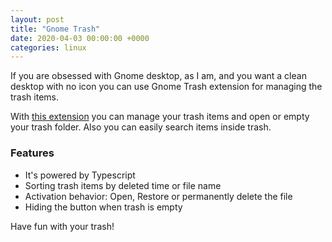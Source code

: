 ```yaml
---
layout: post
title: "Gnome Trash"
date: 2020-04-03 00:00:00 +0000
categories: linux
---
```



If you are obsessed with Gnome desktop, as I am, and you want a clean desktop with no icon
you can use Gnome Trash extension for managing the trash items.

With [this extension](https://extensions.gnome.org/extension/4410/gnome-trash/)
you can manage your trash items and open or empty your trash folder.
Also you can easily search items inside trash.

### Features

- It's powered by Typescript
- Sorting trash items by deleted time or file name
- Activation behavior: Open, Restore or permanently delete the file
- Hiding the button when trash is empty


Have fun with your trash!